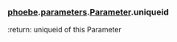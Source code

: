 ### [phoebe](phoebe.md).[parameters](phoebe.parameters.md).[Parameter](phoebe.parameters.Parameter.md).uniqueid



:return: uniqueid of this Parameter

